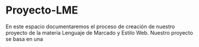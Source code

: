 # Proyecto-LME
En este espacio documentaremos el proceso de creación de nuestro proyecto de la materia Lenguaje de Marcado y Estilo Web. 
Nuestro proyecto se basa en una 
